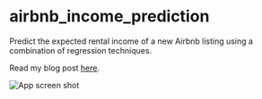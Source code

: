 # airbnb_income_prediction
Predict the expected rental income of a new Airbnb listing using a combination of regression techniques.

Read my blog post [here](https://stellamoretti.github.io/2017/12/15/Learning-to-Share-in-the-Sharing-Economy.html).

![App screen shot](airbnb_income_prediction/09_app_screenshot.png)
